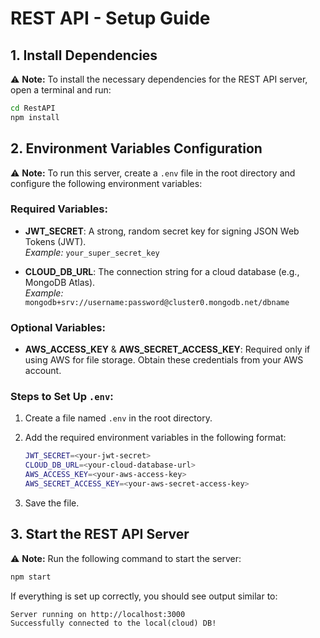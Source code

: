 # REST API - Setup Guide

## 1. Install Dependencies

⚠️ **Note:** To install the necessary dependencies for the REST API server, open a terminal and run:

```sh
cd RestAPI
npm install
```

## 2. Environment Variables Configuration

⚠️ **Note:** To run this server, create a `.env` file in the root directory and configure the following environment variables:

### Required Variables:

-   **JWT_SECRET**: A strong, random secret key for signing JSON Web Tokens (JWT).  
    _Example:_ `your_super_secret_key`

-   **CLOUD_DB_URL**: The connection string for a cloud database (e.g., MongoDB Atlas).  
    _Example:_ `mongodb+srv://username:password@cluster0.mongodb.net/dbname`

### Optional Variables:

-   **AWS_ACCESS_KEY** & **AWS_SECRET_ACCESS_KEY**: Required only if using AWS for file storage. Obtain these credentials from your AWS account.

### Steps to Set Up `.env`:

1. Create a file named `.env` in the root directory.
2. Add the required environment variables in the following format:

    ```sh
    JWT_SECRET=<your-jwt-secret>
    CLOUD_DB_URL=<your-cloud-database-url>
    AWS_ACCESS_KEY=<your-aws-access-key>
    AWS_SECRET_ACCESS_KEY=<your-aws-secret-access-key>
    ```

3. Save the file.

## 3. Start the REST API Server

⚠️ **Note:** Run the following command to start the server:

```sh
npm start
```

If everything is set up correctly, you should see output similar to:

```
Server running on http://localhost:3000
Successfully connected to the local(cloud) DB!
```
